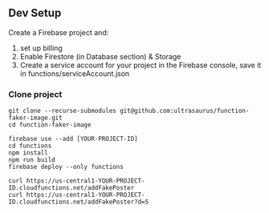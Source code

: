 ##



## Dev Setup

Create a Firebase project and:

1. set up billing
2. Enable Firestore (in Database section) & Storage
3. Create a service account for your project in the Firebase console, save it in functions/serviceAccount.json

### Clone project

```
git clone --recurse-submodules git@github.com:ultrasaurus/function-faker-image.git
cd function-faker-image
```

```
firebase use --add [YOUR-PROJECT-ID]
cd functions
npm install
npm run build
firebase deploy --only functions

curl https://us-central1-YOUR-PROJECT-ID.cloudfunctions.net/addFakePoster
curl https://us-central1-YOUR-PROJECT-ID.cloudfunctions.net/addFakePoster?d=5
```

